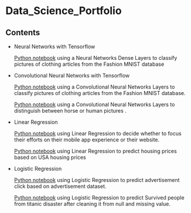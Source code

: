 # Data_Science_Portfolio

## Contents
- Neural Networks with Tensorflow 

  [Python notebook](https://github.com/ShaalanMarwan/Data_Science_Portfolio/blob/main/Fashion_Mnist.ipynb) using a Neural Networks Dense Layers to classify pictures of clothing articles from the Fashion MNIST database

- Convolutional Neural Networks with Tensorflow

   [Python notebook](https://github.com/ShaalanMarwan/Data_Science_Portfolio/blob/main/CNN_Fashion_Mnist.ipynb) using a Convolutional Neural Networks Layers to classify pictures of clothing articles from the Fashion MNIST database.
   
   [Python notebook](https://github.com/ShaalanMarwan/Data_Science_Portfolio/blob/main/CNN_horse_or_human.ipynb) using a Convolutional Neural Networks Layers to distinguish between horse or human pictures .
- Linear Regression 

    [Python notebook](https://github.com/ShaalanMarwan/Data_Science_Portfolio/blob/main/Linear_Regression/customer_ecommerce.ipynb) using Linear Regression to decide whether to focus their efforts on their mobile app experience or their website.

    [Python notebook](https://github.com/ShaalanMarwan/Data_Science_Portfolio/blob/main/Linear_Regression/predict_housing_prices.ipynb) using Linear Regression to predict housing prices based on USA housing prices 


- Logistic Regression
  
  [Python notebook](https://github.com/ShaalanMarwan/Data_Science_Portfolio/blob/main/Logistic_Regression/predict_advertisement_click.ipynb) using Logistic Regression to predict advertisement click based on advertisement dataset.
  
  [Python notebook](https://github.com/ShaalanMarwan/Data_Science_Portfolio/blob/main/Logistic_Regression/Titanic_Disaster.ipynb) using Logistic Regression to predict Survived people from titanic disaster after cleaning it from null and missing value.
